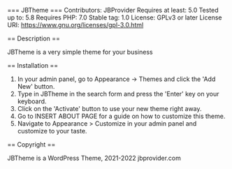  
=== JBTheme ===
Contributors: JBProvider
Requires at least: 5.0
Tested up to: 5.8
Requires PHP: 7.0
Stable tag: 1.0
License: GPLv3 or later
License URI: https://www.gnu.org/licenses/gpl-3.0.html

== Description ==

JBTheme is a very simple theme for your business

== Installation ==

1. In your admin panel, go to Appearance -> Themes and click the 'Add New' button.
2. Type in JBTheme in the search form and press the 'Enter' key on your keyboard.
3. Click on the 'Activate' button to use your new theme right away.
4. Go to INSERT ABOUT PAGE for a guide on how to customize this theme.
5. Navigate to Appearance > Customize in your admin panel and customize to your taste.

== Copyright ==

JBTheme is a WordPress Theme, 2021-2022 jbprovider.com